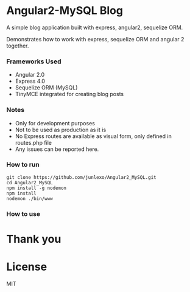 # Angular2-MySQL Blog
A simple blog application built with express, angular2, sequelize ORM.

Demonstrates how to work with express, sequelize ORM and angular 2 together.

### Frameworks Used
- Angular 2.0
- Express 4.0
- Sequelize ORM (MySQL)
- TinyMCE integrated for creating blog posts

### Notes
- Only for development purposes
- Not to be used as production as it is
- No Express routes are available as visual form, only defined in routes.php file
- Any issues can be reported here.

### How to run
    git clone https://github.com/junlexo/Angular2_MySQL.git
    cd Angular2_MySQL
    npm install -g nodemon
    npm install
    nodemon ./bin/www

### How to use
# Thank you 

# License
MIT
